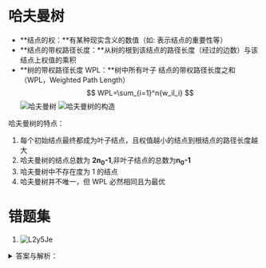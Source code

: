 # 哈夫曼树
- **结点的权：**有某种现实含义的数值（如: 表示结点的重要性等）
- **结点的带权路径长度：**从树的根到该结点的路径长度（经过的边数）与该结点上权值的乘积
- **树的带权路径长度 WPL：**树中所有叶子 结点的带权路径长度之和（WPL，Weighted Path Length）
    $$
    WPL=\sum_{i=1}^n{w_il_i}
    $$
![哈夫曼树](https://cdn.staticaly.com/gh/tippye/PicCloud@master/uPic/2022/11/08/02TXx1.png)
![哈夫曼树的构造](https://cdn.staticaly.com/gh/tippye/PicCloud@master/uPic/2022/11/08/45KgB2.png)

哈夫曼树的特点：
1. 每个初始结点最终都成为叶子结点，且权值越小的结点到根结点的路径长度越大
2. 哈夫曼树的结点总数为 **2n<sub>0</sub>-1**,非叶子结点的总数为**n<sub>0</sub>-1**
3. 哈夫曼树中不存在度为 1 的结点
4. 哈夫曼树并不唯一，但 WPL 必然相同且为最优

# 错题集

1. ![L2y5Je](https://cdn.staticaly.com/gh/tippye/PicCloud@master/uPic/2022/11/09/L2y5Je.png)
<details>
  <summary>答案与解析：</summary>
  <br />
  答案： C
  <br />
  解析：<br />
    
![IMG_0431](https://cdn.staticaly.com/gh/tippye/PicCloud@master/uPic/2022/11/09/IMG_0431.png)
    
如图是长度为 4 时所有编码的可能性，绿色实心圆表示题目中的已知
绿色空心圆即为最多可得到的字符编码
</details>
